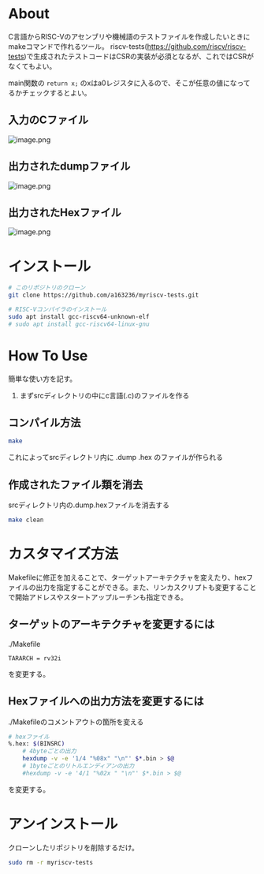# About

C言語からRISC-Vのアセンブリや機械語のテストファイルを作成したいときにmakeコマンドで作れるツール。
riscv-tests(https://github.com/riscv/riscv-tests)で生成されたテストコードはCSRの実装が必須となるが、これではCSRがなくてもよい。


main関数の
```return x;```
のxはa0レジスタに入るので、そこが任意の値になってるかチェックするとよい。

## 入力のCファイル

![image.png](https://qiita-image-store.s3.ap-northeast-1.amazonaws.com/0/575388/9d49b2eb-d8e3-2508-1339-b291d1f2c36e.png)

## 出力されたdumpファイル

![image.png](https://qiita-image-store.s3.ap-northeast-1.amazonaws.com/0/575388/c6a952d4-6dd3-994c-285f-d2141380c6cc.png)

## 出力されたHexファイル

![image.png](https://qiita-image-store.s3.ap-northeast-1.amazonaws.com/0/575388/0c63c01d-d917-b55c-cb7f-3599f1aec422.png)


# インストール


```bash
# このリポジトリのクローン
git clone https://github.com/a163236/myriscv-tests.git

# RISC-Vコンパイラのインストール
sudo apt install gcc-riscv64-unknown-elf 
# sudo apt install gcc-riscv64-linux-gnu
```

# How To Use
簡単な使い方を記す。
1. まずsrcディレクトリの中にc言語(.c)のファイルを作る

## コンパイル方法

```bash
make
```
これによってsrcディレクトリ内に .dump .hex のファイルが作られる

## 作成されたファイル類を消去

srcディレクトリ内の.dump.hexファイルを消去する

```bash
make clean
```

# カスタマイズ方法

Makefileに修正を加えることで、ターゲットアーキテクチャを変えたり、hexファイルの出力を指定することができる。また、リンカスクリプトも変更することで開始アドレスやスタートアップルーチンも指定できる。

## ターゲットのアーキテクチャを変更するには
./Makefile
```
TARARCH = rv32i
```
を変更する。

## Hexファイルへの出力方法を変更するには
./Makefileのコメントアウトの箇所を変える
```bash
# hexファイル
%.hex: $(BINSRC)
	# 4byteごとの出力
	hexdump -v -e '1/4 "%08x" "\n"' $*.bin > $@
	# 1byteごとのリトルエンディアンの出力
	#hexdump -v -e '4/1 "%02x " "\n"' $*.bin > $@
```
を変更する。


# アンインストール

クローンしたリポジトリを削除するだけ。

```bash
sudo rm -r myriscv-tests
```
